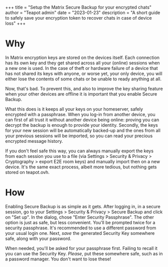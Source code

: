 +++
title = "Setup the Matrix Secure Backup for your encrypted chats"
author = "Teapot admin"
date = "2023-01-23"
description = "A short guide to safely save your encryption token to recover chats in case of device loss"
+++

# Why

In Matrix encryption keys are stored on the devices itself. Each connection has
its own key and they get shared across all your (online) sessions when a new
one is used. In the case of theft or hardware failure of a device that has not
shared its keys with anyone, or worse yet, your only device, you will either
lose the contents of some chats or be unable to ready anything at all.

Now, that's bad. To prevent this, and also to improve the key sharing feature
when your other devices are offline it is important that you enable Secure Backup.

What this does is it keeps all your keys on your homeserver, safely encrypted
with a passphrase. When you log-in from another device, you can first of all
trust it without another device being online: proving you can decrypt the backup
is enough to provide your identity. Secondly, the keys for your new session will
be automatically backed-up and the ones from all your previous sessions will be
imported, so you can read your precious encrypted message history.

If you don't feel safe this way, you can always manually export the keys from
each session you use to a file (via Settings > Security & Privacy > Cryptography > export E2E room keys)
and manually import then on a new device. It's the same exact process, albeit
more tedious, but nothing gets stored on teapot.ovh.

# How

Enabling Secure Backup is as simple as it gets. After logging in, in a secure
session, go to your Settings > Security & Privacy > Secure Backup and click on
"Set up". In the dialog, chose "Enter Security Passphrase". The other option is
just as safe, but less convenient. You'll be prompted twice for a security
passphrase. It's recommended to use a different password from your usual login one.
Next, _save_ the generated Security Key somewhere safe, along with your password.

When needed, you'll be asked for your passphrase first. Failing to recall it you
can use the Security Key. _Please_, put these somewhere safe, such as in a
password manager. You don't want to lose these!

